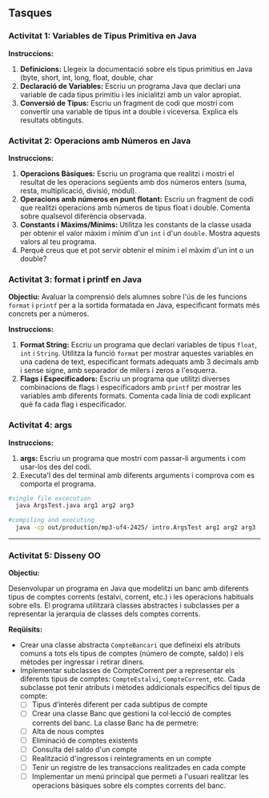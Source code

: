 ## Tasques

### Activitat 1: Variables de Tipus Primitiva en Java

**Instruccions:**
1. **Definicions:** Llegeix la documentació sobre els tipus primitius en Java (byte, short, int, long, float, double, char
2. **Declaració de Variables:** Escriu un programa Java que declari una variable de cada tipus primitiu i les inicialitzi amb un valor apropiat.
3. **Conversió de Tipus:** Escriu un fragment de codi que mostri com convertir una variable de tipus int a double i viceversa. Explica els resultats obtinguts.

### Activitat 2: Operacions amb Números en Java

**Instruccions:**
1. **Operacions Bàsiques:** Escriu un programa que realitzi i mostri el resultat de les operacions següents amb dos números enters (suma, resta, multiplicació, divisió, mòdul).
2. **Operacions amb números en punt flotant:** Escriu un fragment de codi que realitzi operacions amb números de tipus float i double. Comenta sobre qualsevol diferència observada.
3. **Constants i Màxims/Mínims:** Utilitza les constants de la classe usada per obtenir el valor màxim i mínim d'un `int` i d'un `double`. Mostra aquests valors al teu programa.
4. Perquè creus que et pot servir obtenir el mínim i el màxim d'un int o un double?

### Activitat 3: format i printf en Java

**Objectiu:** Avaluar la comprensió dels alumnes sobre l'ús de les funcions `format` i `printf` per a la sortida formatada en Java, especificant formats més concrets per a números.

**Instruccions:**
1. **Format String:** Escriu un programa que declari variables de tipus `float`, `int` i `String`. Utilitza la funció `format` per mostrar aquestes variables en una cadena de text,
   especificant formats adequats amb 3 decimals amb i sense signe, amb separador de milers i zeros a l'esquerra.
2. **Flags i Especificadors:** Escriu un programa que utilitzi diverses combinacions de flags i especificadors amb `printf` per mostrar les variables amb diferents formats. Comenta cada línia de codi explicant què fa cada flag i especificador.


### Activitat 4: args

**Instruccions:**
1. **args:** Escriu un programa que mostri com passar-li arguments i com usar-los des del codi.
2. Executa'l des del terminal amb diferents arguments i comprova com es comporta el programa.
```bash 
#single file excecution
  java ArgsTest.java arg1 arg2 arg3
  ````
```bash 
#compiling and executing
  java -cp out/production/mp3-uf4-2425/ intro.ArgsTest arg1 arg2 arg3
```
<hr>

### Activitat 5: Disseny OO

**Objectiu:**

Desenvolupar un programa en Java que modelitzi un banc amb diferents tipus de comptes corrents (estalvi, corrent, etc.)
i les operacions habituals sobre ells. El programa utilitzarà classes abstractes i subclasses per a representar la jerarquia
de classes dels comptes corrents.

**Reqüisits:**

- Crear una classe abstracta `CompteBancari` que defineixi els atributs comuns a tots els tipus de comptes (número de compte, saldo)
  i els mètodes per ingressar i retirar diners.
- Implementar subclasses de CompteCorrent per a representar els diferents tipus de comptes: `CompteEstalvi`, `CompteCorrent`, etc.
  Cada subclasse pot tenir atributs i mètodes addicionals específics del tipus de compte:
   - [ ] Tipus d'interès diferent per cada subtipus de compte
   - [ ] Crear una classe Banc que gestioni la col·lecció de comptes corrents del banc. La classe Banc ha de permetre:
   - [ ] Alta de nous comptes
   - [ ] Eliminació de comptes existents
   - [ ] Consulta del saldo d'un compte
   - [ ] Realització d'ingressos i reintegraments en un compte
   - [ ] Tenir un registre de les transaccions realitzades en cada compte
   - [ ] Implementar un menú principal que permeti a l'usuari realitzar les operacions bàsiques sobre els comptes corrents del banc.
